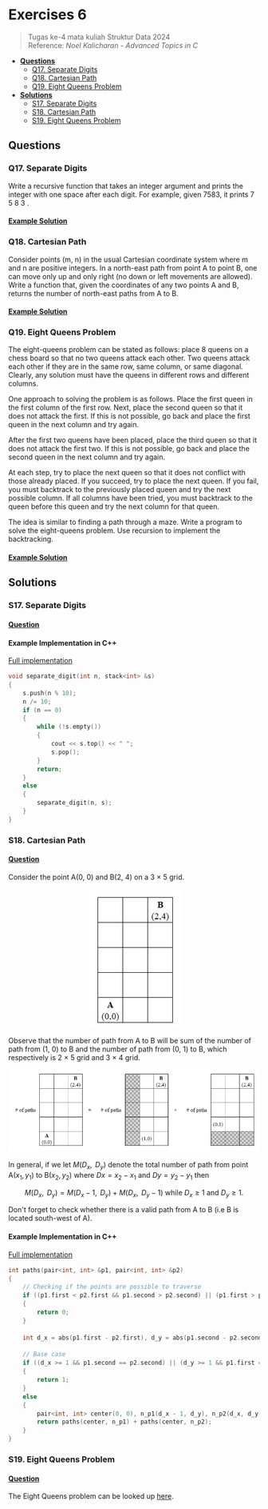 # Exercises 6
> Tugas ke-4 mata kuliah Struktur Data 2024<br>
> Reference: _Noel Kalicharan - Advanced Topics in C_<br>
- [**Questions**](#qs)
    - [Q17. Separate Digits](#q17)
    - [Q18. Cartesian Path](#q18)
    - [Q19. Eight Queens Problem](#q19)
- [**Solutions**](#ss)
    - [S17. Separate Digits](#s17)
    - [S18. Cartesian Path](#s18)
    - [S19. Eight Queens Problem](#s19)

## Questions <a name="qs"></a>
### Q17. Separate Digits <a name="q17"></a>
Write a recursive function that takes an integer argument and prints the integer with one space after each digit. For example, given 7583, it prints 7 5 8 3 .

#### [Example Solution](#s17)

### Q18. Cartesian Path <a name="q18"></a>
Consider points (m, n) in the usual Cartesian coordinate system where m and n are positive integers. In a north-east path from point A to point B, one can move only up and only right (no down or left movements are allowed). Write a function that, given the coordinates of any two points A and B, returns the number of north-east paths from A to B.

#### [Example Solution](#s18)

### Q19. Eight Queens Problem <a name="q19"></a>
The eight-queens problem can be stated as follows: place 8 queens on a chess board so that no two queens attack each other. Two queens attack each other if they are in the same row, same column, or same diagonal. Clearly, any solution must have the queens in different rows and different columns.

One approach to solving the problem is as follows. Place the first queen in the first column of the first row. Next, place the second queen so that it does not attack the first. If this is not possible, go back and place the first queen in the next column and try again.

After the first two queens have been placed, place the third queen so that it does not attack the first two. If this is not possible, go back and place the second queen in the next column and try again.

At each step, try to place the next queen so that it does not conflict with those already placed. If you succeed, try to place the next queen. If you fail, you must backtrack to the previously placed queen and try the next possible column. If all columns have been tried, you must backtrack to the queen before this
queen and try the next column for that queen.

The idea is similar to finding a path through a maze. Write a program to solve the eight-queens problem. Use recursion to implement the backtracking.

#### [Example Solution](#s19)

## Solutions <a name="ss"></a>

### S17. Separate Digits <a name="s17"></a>
#### [Question](#q17)

#### Example Implementation in C++
[Full implementation](code/cpp/17.cpp)
```cpp
void separate_digit(int n, stack<int> &s)
{
    s.push(n % 10);
    n /= 10;
    if (n == 0)
    {
        while (!s.empty())
        {
            cout << s.top() << " ";
            s.pop();
        }
        return;
    }
    else
    {
        separate_digit(n, s);
    }
}
```

### S18. Cartesian Path <a name="s18"></a>
#### [Question](#q18)
Consider the point A(0, 0) and B(2, 4) on a 3 × 5 grid.
<p align="center">
    <img src="../assets/e6-q18-1.png"/>
</p>

Observe that the number of path from A to B will be sum of the number of path from (1, 0) to B and the number of path from (0, 1) to B, which respectively is 2 × 5 grid and 3 × 4 grid.
<p align="center">
    <img src="../assets/e6-q18-2.png"/>
</p>

In general, if we let $M(D_x, \text{ }D_y)$ denote the total number of path from point A($x_1, y_1$) to B($x_2, y_2$) where $Dx = x_2 - x_1$ and $Dy = y_2 - y_1$ then 

$$
M(D_x, \text{ }D_y) = M(D_x - 1, \text{ }D_y) + M(D_x, \text{ }D_y - 1) \text{ while } D_x ≥ 1 \text{ and } D_y ≥ 1.
$$

Don't forget to check whether there is a valid path from A to B (i.e B is located south-west of A).

#### Example Implementation in C++
[Full implementation](code/cpp/18.cpp)
```cpp
int paths(pair<int, int> &p1, pair<int, int> &p2)
{
    // Checking if the points are possible to traverse
    if ((p1.first < p2.first && p1.second > p2.second) || (p1.first > p2.first && p1.second < p2.second))
    {
        return 0;
    }

    int d_x = abs(p1.first - p2.first), d_y = abs(p1.second - p2.second);

    // Base case
    if ((d_x >= 1 && p1.second == p2.second) || (d_y >= 1 && p1.first == p2.first))
    {
        return 1;
    }
    else
    {
        pair<int, int> center(0, 0), n_p1(d_x - 1, d_y), n_p2(d_x, d_y - 1);
        return paths(center, n_p1) + paths(center, n_p2);
    }
}
```

### S19. Eight Queens Problem <a name="s19"></a>
#### [Question](#q19)
The Eight Queens problem can be looked up [here](https://www.geeksforgeeks.org/8-queen-problem/).
